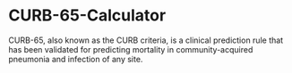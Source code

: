 # CURB-65-Calculator
CURB-65, also known as the CURB criteria, is a clinical prediction rule that has been validated for predicting mortality in community-acquired pneumonia and infection of any site.
